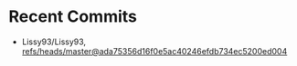 # Recent Commits

<!-- START gadpp -->
- Lissy93/Lissy93, [refs/heads/master@ada75356d16f0e5ac40246efdb734ec5200ed004](https://github.com/Lissy93/Lissy93/commit/ada75356d16f0e5ac40246efdb734ec5200ed004)
